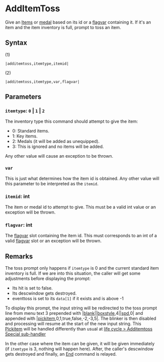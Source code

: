 # AddItemToss

Give an [Items](../../../Enums%20and%20IDs/Items.md) or [medal](../../../Enums%20and%20IDs/Medal.md) based on its id or a [flagvar](../../../Flags%20arrays/flagvar.md) containing it. If it's an item and the item inventory is full, prompt to toss an item.

## Syntax

(1)

````
|additemtoss,itemtype,itemid|
````

(2)

````
|additemtoss,itemtype,var,flagvar|
````

## Parameters

### `itemtype`: `0` | `1` | `2`

The inventory type this command should attempt to give the item:

* 0: Standard items.
* 1: Key items. 
* 2: Medals (it will be added as unequipped).
* 3: This is ignored and no items will be added.

Any other value will cause an exception to be thrown.

### `var`

This is just what determines how the item id is obtained. Any other value will this parameter to be interpreted as the `itemid`.

### `itemid`: int

The item or medal id to attempt to give. This must be a valid int value or an exception will be thrown.

### `flagvar`:  int

The [flagvar](../../../Flags%20arrays/flagvar.md) slot containing the item id. This must corresponds to an int of a valid [flagvar](../../../Flags%20arrays/flagvar.md) slot or an exception will be thrown.

## Remarks

The toss prompt only happens if `itemtype` is 0 and the current standard item inventory is full. If we are into this situation, the caller will get some adjustments before displaying the prompt:

* Its hit is set to false.
* Its descwindow gets destroyed.
* eventtoss is set to its `data[1]` if it exists and is above -1 

To display this prompt, the input string will be redirected to the toss prompt line from menu text 3 prepended with |[blank](Blank.md)\||[boxstyle](Boxstyle.md),4||[spd](Spd.md),0| and appended with |[pickitem](Pickitem.md),0,1,true,false,-2,-3,5|. The blinker is then disabled and processing will resume at the start of the new input string. This [Pickitem](Pickitem.md) will be handled differently than usual at [life cycle > Additemtoss Special sub-handler](../../life%20cycle.md#additemtoss-special-sub-handler)

In the other case where the item can be given, it will be given immediately (if `itemtype` is 3, nothing will happen here). After, the caller's descwindow gets destroyed and finally, an [End](End.md) command is relayed.
